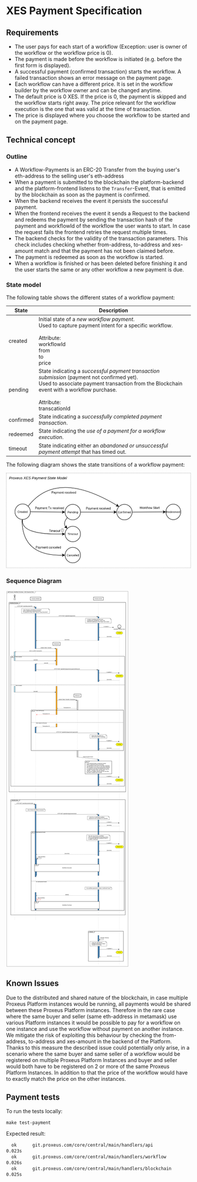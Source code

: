 # XES Payment Specification

## Requirements
* The user pays for each start of a workflow (Exception: user is owner of the workflow or the workflow price is 0).
* The payment is made before the workflow is initiated (e.g. before the first form is displayed).
* A successful payment (confirmed transaction) starts the workflow. A failed transaction shows an error message on the payment page.
* Each workflow can have a different price. It is set in the workflow builder by the workflow owner and can be changed anytime.
* The default price is 0 XES. If the price is 0, the payment is skipped and the workflow starts right away. The price relevant for the workflow execution is the one that was valid at the time of transaction.
* The price is displayed where you choose the workflow to be started and on the payment page.

## Technical concept

### Outline
* A Workflow-Payments is an ERC-20 Transfer from the buying user's eth-address to the selling user's eth-address
* When a payment is submitted to the blockchain the platform-backend and the platform-frontend listens to the `Transfer`-Event, that is emitted by the blockchain as soon as the payment is confirmed.
* When the backend receives the event it persists the successful payment.
* When the frontend receives the event it sends a Request to the backend and redeems the payment by sending the transaction hash of the payment and workflowId of the workflow the user wants to start. In case the request fails the frontend retries the request multiple times.
* The backend checks for the validity of the transaction parameters. This check includes checking whether from-address, to-address and xes-amount match and that the payment has not been claimed before.
* The payment is redeemed as soon as the workflow is started.
* When a workflow is finished or has been deleted before finishing it and the user starts the same or any other workflow a new payment is due.

### State model

The following table shows the different states of a workflow payment:

State|Description
---|---
created|Initial state of a *new workflow payment*. <br>Used to capture payment intent for a specific workflow.<br><br>Attribute: <br>workflowId<br>from<br>to<br>price
pending|State indicating a *successful payment transaction submission* (payment not confirmed yet). <br>Used to associate payment transaction from the Blockchain event with a workflow purchase.<br><br>Attribute: <br>transcationId
confirmed|State indicating a *successfully completed payment transaction*. <br>
redeemed|State indicating the *use of a payment for a workflow execution*.<br>
timeout|State indicating either an *abandoned or unsuccessful payment attempt* that has timed out.<br>

The following diagram shows the state transitions of a workflow payment:

![payment state model diagram](_media/xes_payment_state_model.png)

### Sequence Diagram
![Sequence Diagram payment flow xes](_media/xes_payment_sequence_diagram.png)

## Known Issues
Due to the distributed and shared nature of the blockchain, in case multiple Proxeus Platform instances would be running, all payments would be shared between these Proxeus Platform instances. Therefore in the rare case where the same buyer and seller (same eth-address in metamask) use various Platform instances it would be possible to pay for a workflow on one instance and use the workflow without payment on another instance. We mitigate the risk of exploiting this behaviour by checking the from-address, to-address and xes-amount in the backend of the Platform. Thanks to this measure the described issue could potentially only arise, in a scenario where the same buyer and same seller of a workflow would be registered on multiple Proxeus Platform Instances and buyer and seller would both have to be registered on 2 or more of the same Proxeus Platform Instances. In addition to that the price of the workflow would have to exactly match the price on the other instances.

## Payment tests
To run the tests locally:
```
make test-payment
```
Expected result:
```
  ok      git.proxeus.com/core/central/main/handlers/api          0.023s
  ok      git.proxeus.com/core/central/main/handlers/workflow     0.026s
  ok      git.proxeus.com/core/central/main/handlers/blockchain   0.025s
```
